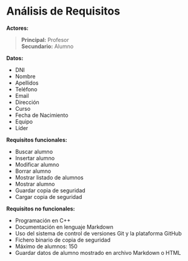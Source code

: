 # Análisis de Requisitos

**Actores:**

>**Principal:** Profesor   
>**Secundario:** Alumno

**Datos:**

* DNI
* Nombre
* Apellidos
* Teléfono
* Email
* Dirección
* Curso
* Fecha de Nacimiento
* Equipo
* Líder

**Requisitos funcionales:**

* Buscar alumno
* Insertar alumno
* Modificar alumno
* Borrar alumno
* Mostrar listado de alumnos
* Mostrar alumno
* Guardar copia de seguridad
* Cargar copia de seguridad

**Requisitos no funcionales:**

* Programación en C++
* Documentación en lenguaje Markdown
* Uso del sistema de control de versiones Git y la plataforma GitHub
* Fichero binario de copia de seguridad
* Máximo de alumnos: 150
* Guardar datos de alumno mostrado en archivo Markdown o HTML

